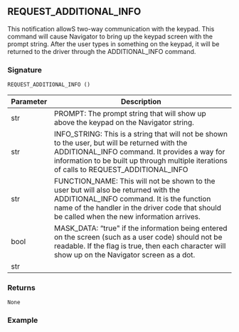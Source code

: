 ## REQUEST\_ADDITIONAL\_INFO

This notification allowS two-way communication with the keypad.  This command will cause Navigator to bring up the keypad screen with the prompt string.  After the user types in something on the keypad, it will be returned to the driver through the ADDITIONAL\_INFO command.


### Signature

`REQUEST_ADDITIONAL_INFO ()`


| Parameter | Description |
| --- | --- |
| str | PROMPT: The prompt string that will show up above the keypad on the Navigator string. |
| str | INFO\_STRING: This is a string that will not be shown to the user, but will be returned with the ADDITIONAL\_INFO command.  It provides a way for information to be built up through multiple iterations of calls to REQUEST\_ADDITIONAL\_INFO |
| str | FUNCTION\_NAME: This will not be shown to the user but will also be returned with the ADDITIONAL\_INFO command. It is the function name of the handler in the driver code that should be called when the new information arrives. |
| bool | MASK\_DATA: “true" if the information being entered on the screen (such as a user code) should not be readable. If the flag is true, then each character will show up on the Navigator screen as a dot. |
| str | | NTERFACE\_ID: Commands receiveD from Director will have an interface\_id string sent as one of the parameters.  This is a unique string that identifies where the command originated. When a response such as a failure is sent, it should only display on the UI that originated the command.  To support this, the INTERFACE\_ID string is sent back with the notification. Only the original UI will show the results of this notification. | 


### Returns

`None`


### Example